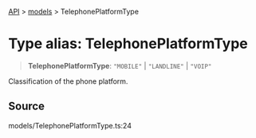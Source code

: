 [API](../../index.md) > [models](../index.md) > TelephonePlatformType

# Type alias: TelephonePlatformType

> **TelephonePlatformType**: `"MOBILE"` \| `"LANDLINE"` \| `"VOIP"`

Classification of the phone platform.

## Source

models/TelephonePlatformType.ts:24
